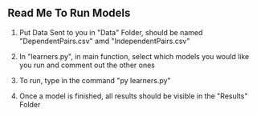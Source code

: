 ## Read Me To Run Models

1. Put Data Sent to you in "Data" Folder, should be named "DependentPairs.csv" amd "IndependentPairs.csv"

2. In "learners.py", in main function, select which models you would like you run and comment out the other ones

3. To run, type in the command "py learners.py"

4. Once a model is finished, all results should be visible in the "Results" Folder
